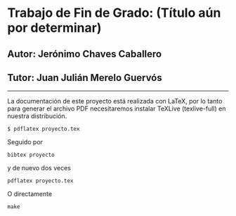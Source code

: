 # Trabajo de Fin de Grado: (Título aún por determinar)

## Autor: Jerónimo Chaves Caballero

## Tutor: Juan Julián Merelo Guervós

___
La documentación de este proyecto está realizada con LaTeX, por lo tanto para generar el archivo PDF necesitaremos instalar TeXLive (texlive-full) en nuestra distribución.

`
$ pdflatex proyecto.tex
`

Seguido por

`
bibtex proyecto
`

y de nuevo dos veces

`
pdflatex proyecto.tex
`

O directamente

`
make
`
